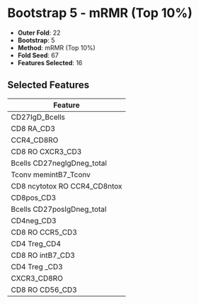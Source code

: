 # Bootstrap 5 - mRMR (Top 10%)

- **Outer Fold**: 22
- **Bootstrap**: 5
- **Method**: mRMR (Top 10%)
- **Fold Seed**: 67
- **Features Selected**: 16

## Selected Features

| Feature |
|---------|
| CD27IgD_Bcells |
| CD8 RA_CD3 |
| CCR4_CD8RO |
| CD8 RO CXCR3_CD3 |
| Bcells CD27negIgDneg_total |
| Tconv memintB7_Tconv |
| CD8 ncytotox RO CCR4_CD8ntox |
| CD8pos_CD3 |
| Bcells CD27posIgDneg_total |
| CD4neg_CD3 |
| CD8 RO CCR5_CD3 |
| CD4 Treg_CD4 |
| CD8 RO intB7_CD3 |
| CD4 Treg _CD3 |
| CXCR3_CD8RO |
| CD8 RO CD56_CD3 |
